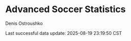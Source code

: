 # Advanced Soccer Statistics
Denis Ostroushko

<!-- gfm -->

Last successful data update: 2025-08-19 23:19:50 CST
